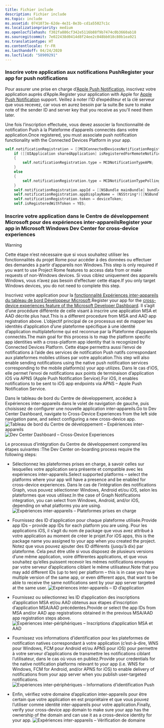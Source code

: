 ```yaml
---
title: Fichier include
description: Fichier include
ms.topic: include
ms.assetid: 0741073e-62de-4e31-8e3b-cd1a55027c1c
ms.localizationpriority: medium
ms.openlocfilehash: f302fa886cf342e5116b88f9b7474c0b3660ab18
ms.sourcegitcommit: 7e022438d0414d8f24ee2c048bb018c80b1ea921
ms.translationtype: HT
ms.contentlocale: fr-FR
ms.lasthandoff: 04/24/2020
ms.locfileid: "58909291"
---
```

### <a name="register-your-app-for-push-notifications"></a><span data-ttu-id="508af-103">Inscrire votre application aux notifications Push</span><span class="sxs-lookup"><span data-stu-id="508af-103">Register your app for push notifications</span></span>

<span data-ttu-id="508af-104">Pour assurer une prise en charge d’[Apple Push Notification](https://developer.apple.com/notifications/), inscrivez votre application auprès d’Apple.</span><span class="sxs-lookup"><span data-stu-id="508af-104">Register your application with Apple for [Apple Push Notification](https://developer.apple.com/notifications/) support.</span></span> <span data-ttu-id="508af-105">Veillez à noter l’ID d’expéditeur et la clé serveur que vous recevez, car vous en aurez besoin par la suite.</span><span class="sxs-lookup"><span data-stu-id="508af-105">Be sure to make note of the sender ID and server key that you receive as you'll need them later.</span></span>

<span data-ttu-id="508af-106">Une fois l’inscription effectuée, vous devez associer la fonctionnalité de notification Push à la Plateforme d’appareils connectés dans votre application.</span><span class="sxs-lookup"><span data-stu-id="508af-106">Once registered, you must associate push notification functionality with the Connected Devices Platform in your app.</span></span>

```ObjectiveC
self.notificationRegistration = [[MCDConnectedDevicesNotificationRegistration alloc] init];
    if ([[UIApplication sharedApplication] isRegisteredForRemoteNotifications])
    {
        self.notificationRegistration.type = MCDNotificationTypeAPN;
    }
    else
    {
        self.notificationRegistration.type = MCDNotificationTypePolling;
    }
    self.notificationRegistration.appId = [[NSBundle mainBundle] bundleIdentifier];
    self.notificationRegistration.appDisplayName = (NSString*)[[NSBundle mainBundle] objectForInfoDictionaryKey:@"CFBundleDisplayName"];
    self.notificationRegistration.token = deviceToken;
    self.isRegisteredWithToken = YES;
```

### <a name="register-your-app-in-microsoft-windows-dev-center-for-cross-device-experiences"></a><span data-ttu-id="508af-107">Inscrire votre application dans le Centre de développement Microsoft pour des expériences inter-appareils</span><span class="sxs-lookup"><span data-stu-id="508af-107">Register your app in Microsoft Windows Dev Center for cross-device experiences</span></span>

> [!WARNING]
> <span data-ttu-id="508af-108">Cette étape n’est nécessaire que si vous souhaitez utiliser les fonctionnalités du projet Rome pour accéder à des données ou effectuer des demandes à partir d’appareils non Windows.</span><span class="sxs-lookup"><span data-stu-id="508af-108">This step is only required if you want to use Project Rome features to access data from or make requests of non-Windows devices.</span></span> <span data-ttu-id="508af-109">Si vous ciblez uniquement des appareils Windows, vous n’avez pas besoin d’effectuer cette étape.</span><span class="sxs-lookup"><span data-stu-id="508af-109">If you only target Windows devices, you do not need to complete this step.</span></span>

<span data-ttu-id="508af-110">Inscrivez votre application pour la [fonctionnalité Expériences inter-appareils du tableau de bord Développeur Microsoft](https://developer.microsoft.com/dashboard/crossplatform/web).</span><span class="sxs-lookup"><span data-stu-id="508af-110">Register your app for the [cross-device experiences feature of the Microsoft Developer Dashboard](https://developer.microsoft.com/dashboard/crossplatform/web).</span></span> <span data-ttu-id="508af-111">Il s’agit d’une procédure différente de celle visant à inscrire une application MSA et AAD décrite plus haut.</span><span class="sxs-lookup"><span data-stu-id="508af-111">This is a different procedure from MSA and AAD app registration above.</span></span> <span data-ttu-id="508af-112">L’objectif principal de ce processus est de mapper les identités d’application d’une plateforme spécifique à une identité d’application multiplateforme qui est reconnue par la Plateforme d’appareils connectés.</span><span class="sxs-lookup"><span data-stu-id="508af-112">The main goal for this process is to map the platform specific app identities with a cross-platform app identity that is recognized by Connected Devices Platform.</span></span> <span data-ttu-id="508af-113">Cette étape permettra aussi l’envoi de notifications à l’aide des services de notification Push natifs correspondant aux plateformes mobiles utilises par votre application.</span><span class="sxs-lookup"><span data-stu-id="508af-113">This step will also enable sending notifications using the native push notification services corresponding to the mobile platform(s) your app utilizes.</span></span> <span data-ttu-id="508af-114">Dans le cas d’iOS, elle permet l’envoi de notifications aux points de terminaison d’application iOS via APNS (Apple Push Notification Service).</span><span class="sxs-lookup"><span data-stu-id="508af-114">For iOS, it enables notifications to be sent to iOS app endpoints via APNS – Apple Push Notification Service.</span></span>

<span data-ttu-id="508af-115">Dans le tableau de bord du Centre de développement, accédez à Expériences inter-appareils dans le volet de navigation de gauche, puis choisissez de configurer une nouvelle application inter-appareils.</span><span class="sxs-lookup"><span data-stu-id="508af-115">Go to Dev Center Dashboard, navigate to Cross-Device Experiences from the left side navigation pane, and select configuring a new cross-device app.</span></span>
<span data-ttu-id="508af-116">![Tableau de bord du Centre de développement – Expériences inter-appareils](../../notifications/media/dev_center_portal/dev_center_portal_1_overview.png)</span><span class="sxs-lookup"><span data-stu-id="508af-116">![Dev Center Dashboard – Cross-Device Experiences](../../notifications/media/dev_center_portal/dev_center_portal_1_overview.png)</span></span>

<span data-ttu-id="508af-117">Le processus d’intégration du Centre de développement comprend les étapes suivantes :</span><span class="sxs-lookup"><span data-stu-id="508af-117">The Dev Center on-boarding process require the following steps:</span></span>

* <span data-ttu-id="508af-118">Sélectionnez les plateformes prises en charge, à savoir celles sur lesquelles votre application sera présente et compatible avec les expériences inter-appareils.</span><span class="sxs-lookup"><span data-stu-id="508af-118">Select supported platforms – select the platforms where your app will have a presence and be enabled for cross-device experiences.</span></span> <span data-ttu-id="508af-119">Dans le cas de l’intégration des notifications Graph, vous pouvez sélectionner Windows, Android et/ou iOS, selon les plateformes que vous utilisez.</span><span class="sxs-lookup"><span data-stu-id="508af-119">In the case of Graph Notifications integration, you can select from Windows, Android, and/or iOS, depending on what platforms you are using.</span></span> ![Expériences inter-appareils – Plateformes prises en charge](../../notifications/media/dev_center_portal/dev_center_portal_2_supported_platforms.png)

* <span data-ttu-id="508af-121">Fournissez des ID d’application pour chaque plateforme utilisée.</span><span class="sxs-lookup"><span data-stu-id="508af-121">Provide app IDs – provide app IDs for each platform you are using.</span></span> <span data-ttu-id="508af-122">Pour les applications iOS, il s’agit du nom de package que vous avez attribué à votre application au moment de créer le projet.</span><span class="sxs-lookup"><span data-stu-id="508af-122">For iOS apps, this is the package name you assigned to your app when you created the project.</span></span> <span data-ttu-id="508af-123">Notez que vous pouvez ajouter des ID différents (jusqu’à dix) par plateforme. Cela peut être utile si vous disposez de plusieurs versions d’une même application, voire différentes applications, et que vous souhaitez qu’elles puissent recevoir les mêmes notifications envoyées par votre serveur d’applications ciblant le même utilisateur.</span><span class="sxs-lookup"><span data-stu-id="508af-123">Note that you may add different IDs (up to ten) per platform – this is in case you have multiple version of the same app, or even different apps, that want to be able to receive the same notifications sent by your app server targeted at the same user.</span></span> ![Expériences inter-appareils – ID d’application](../../notifications/media/dev_center_portal/dev_center_portal_3_app_ids.png)

* <span data-ttu-id="508af-125">Fournissez ou sélectionnez les ID d’application des inscriptions d’application MSA et/ou AAD obtenus aux étapes d’inscription d’application MSA/AAD précédentes.</span><span class="sxs-lookup"><span data-stu-id="508af-125">Provide or select the app IDs from MSA and/or AAD app registrations obtained in the previous MSA/AAD app registration steps above.</span></span> ![Expériences inter-périphériques – Inscriptions d’application MSA et AAD](../../notifications/media/dev_center_portal/dev_center_portal_4_msa_aad_connections.png)

* <span data-ttu-id="508af-127">Fournissez vos informations d’identification pour les plateformes de notification natives correspondant à votre application (c’est-à-dire, WNS pour Windows, FCM pour Android et/ou APNS pour iOS) pour permettre à votre serveur d’applications de transmettre les notifications ciblant l’utilisateur, dans le cas où vous en publiez.</span><span class="sxs-lookup"><span data-stu-id="508af-127">Provide your credentials for the native notification platforms relevant to your app (i.e. WNS for Windows, FCM for Android, and/or APNS for iOS) to enable delivery of notifications from your app server when you publish user-targeted notifications.</span></span> ![Expériences inter-périphériques – Informations d’identification Push](../../notifications/media/dev_center_portal/dev_center_portal_5_push_credentials.png)

* <span data-ttu-id="508af-129">Enfin, vérifiez votre domaine d’application inter-appareils pour être certain que votre application en est propriétaire et que vous pouvez l’utiliser comme identité inter-appareils pour votre application.</span><span class="sxs-lookup"><span data-stu-id="508af-129">Finally, verify your cross-device app domain to make sure your app has the ownership of the domain and can use it as a cross-device identity for your app.</span></span> ![Expériences inter-appareils – Vérification de domaine](../../notifications/media/dev_center_portal/dev_center_portal_6_domain_verification.png)
